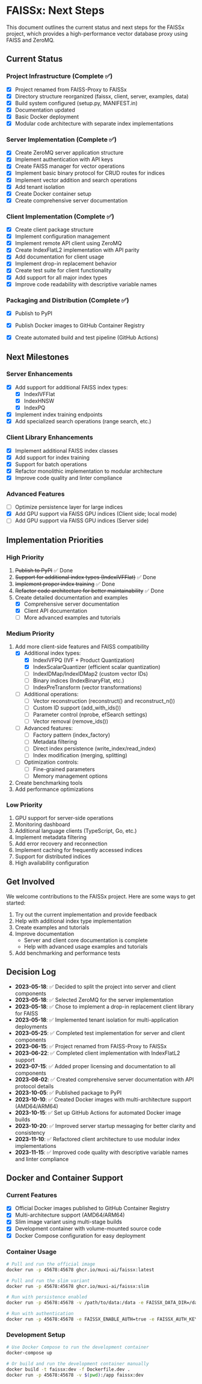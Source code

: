 # FAISSx: Next Steps

This document outlines the current status and next steps for the FAISSx project, which provides a high-performance vector database proxy using FAISS and ZeroMQ.

## Current Status

### Project Infrastructure (Complete ✅)
- [x] Project renamed from FAISS-Proxy to FAISSx
- [x] Directory structure reorganized (faissx, client, server, examples, data)
- [x] Build system configured (setup.py, MANIFEST.in)
- [x] Documentation updated
- [x] Basic Docker deployment
- [x] Modular code architecture with separate index implementations

### Server Implementation (Complete ✅)
- [x] Create ZeroMQ server application structure
- [x] Implement authentication with API keys
- [x] Create FAISS manager for vector operations
- [x] Implement basic binary protocol for CRUD routes for indices
- [x] Implement vector addition and search operations
- [x] Add tenant isolation
- [x] Create Docker container setup
- [x] Create comprehensive server documentation

### Client Implementation (Complete ✅)
- [x] Create client package structure
- [x] Implement configuration management
- [x] Implement remote API client using ZeroMQ
- [x] Create IndexFlatL2 implementation with API parity
- [x] Add documentation for client usage
- [x] Implement drop-in replacement behavior
- [x] Create test suite for client functionality
- [x] Add support for all major index types
- [x] Improve code readability with descriptive variable names

### Packaging and Distribution (Complete ✅)
- [x] Publish to PyPI
- [x] Publish Docker images to GitHub Container Registry
- [x] Create automated build and test pipeline (GitHub Actions)


## Next Milestones

### Server Enhancements
- [x] Add support for additional FAISS index types:
  - [x] IndexIVFFlat
  - [x] IndexHNSW
  - [x] IndexPQ
- [x] Implement index training endpoints
- [x] Add specialized search operations (range search, etc.)

### Client Library Enhancements
- [x] Implement additional FAISS index classes
- [x] Add support for index training
- [x] Support for batch operations
- [x] Refactor monolithic implementation to modular architecture
- [x] Improve code quality and linter compliance

### Advanced Features
- [ ] Optimize persistence layer for large indices
- [x] Add GPU support via FAISS GPU indices (Client side; local mode)
- [ ] Add GPU support via FAISS GPU indices (Server side)

## Implementation Priorities

### High Priority
1. ~~Publish to PyPI~~ ✅ Done
2. ~~Support for additional index types (IndexIVFFlat)~~ ✅ Done
3. ~~Implement proper index training~~ ✅ Done
4. ~~Refactor code architecture for better maintainability~~ ✅ Done
5. Create detailed documentation and examples
   - [x] Comprehensive server documentation
   - [x] Client API documentation
   - [ ] More advanced examples and tutorials

### Medium Priority
1. Add more client-side features and FAISS compatibility
   - [x] Additional index types:
     - [x] IndexIVFPQ (IVF + Product Quantization)
     - [x] IndexScalarQuantizer (efficient scalar quantization)
     - [ ] IndexIDMap/IndexIDMap2 (custom vector IDs)
     - [ ] Binary indices (IndexBinaryFlat, etc.)
     - [ ] IndexPreTransform (vector transformations)
   - [ ] Additional operations:
     - [ ] Vector reconstruction (reconstruct() and reconstruct_n())
     - [ ] Custom ID support (add_with_ids())
     - [ ] Parameter control (nprobe, efSearch settings)
     - [ ] Vector removal (remove_ids())
   - [ ] Advanced features:
     - [ ] Factory pattern (index_factory)
     - [ ] Metadata filtering
     - [ ] Direct index persistence (write_index/read_index)
     - [ ] Index modification (merging, splitting)
   - [ ] Optimization controls:
     - [ ] Fine-grained parameters
     - [ ] Memory management options
2. Create benchmarking tools
3. Add performance optimizations

### Low Priority
1. GPU support for server-side operations
2. Monitoring dashboard
3. Additional language clients (TypeScript, Go, etc.)
4. Implement metadata filtering
5. Add error recovery and reconnection
6. Implement caching for frequently accessed indices
7. Support for distributed indices
8. High availability configuration

## Get Involved

We welcome contributions to the FAISSx project. Here are some ways to get started:

1. Try out the current implementation and provide feedback
2. Help with additional index type implementation
3. Create examples and tutorials
4. Improve documentation
   - Server and client core documentation is complete
   - Help with advanced usage examples and tutorials
5. Add benchmarking and performance tests

## Decision Log

- **2023-05-18**: ✅ Decided to split the project into server and client components
- **2023-05-18**: ✅ Selected ZeroMQ for the server implementation
- **2023-05-18**: ✅ Chose to implement a drop-in replacement client library for FAISS
- **2023-05-18**: ✅ Implemented tenant isolation for multi-application deployments
- **2023-05-25**: ✅ Completed test implementation for server and client components
- **2023-06-15**: ✅ Project renamed from FAISS-Proxy to FAISSx
- **2023-06-22**: ✅ Completed client implementation with IndexFlatL2 support
- **2023-07-15**: ✅ Added proper licensing and documentation to all components
- **2023-08-02**: ✅ Created comprehensive server documentation with API protocol details
- **2023-10-05**: ✅ Published package to PyPI
- **2023-10-10**: ✅ Created Docker images with multi-architecture support (AMD64/ARM64)
- **2023-10-15**: ✅ Set up GitHub Actions for automated Docker image builds
- **2023-10-20**: ✅ Improved server startup messaging for better clarity and consistency
- **2023-11-10**: ✅ Refactored client architecture to use modular index implementations
- **2023-11-15**: ✅ Improved code quality with descriptive variable names and linter compliance

## Docker and Container Support

### Current Features
- [x] Official Docker images published to GitHub Container Registry
- [x] Multi-architecture support (AMD64/ARM64)
- [x] Slim image variant using multi-stage builds
- [x] Development container with volume-mounted source code
- [x] Docker Compose configuration for easy deployment

### Container Usage
```bash
# Pull and run the official image
docker run -p 45678:45678 ghcr.io/muxi-ai/faissx:latest

# Pull and run the slim variant
docker run -p 45678:45678 ghcr.io/muxi-ai/faissx:slim

# Run with persistence enabled
docker run -p 45678:45678 -v /path/to/data:/data -e FAISSX_DATA_DIR=/data ghcr.io/muxi-ai/faissx:latest

# Run with authentication
docker run -p 45678:45678 -e FAISSX_ENABLE_AUTH=true -e FAISSX_AUTH_KEYS="key1:tenant1,key2:tenant2" ghcr.io/muxi-ai/faissx:latest
```

### Development Setup
```bash
# Use Docker Compose to run the development container
docker-compose up

# Or build and run the development container manually
docker build -t faissx:dev -f Dockerfile.dev .
docker run -p 45678:45678 -v $(pwd):/app faissx:dev
```
